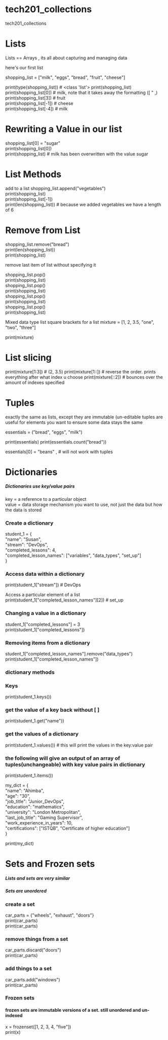 # tech201_collections
tech201_collections

# Lists

 Lists == Arrays , its all about capturing and managing data

 here's our first list

 shopping_list = ["milk", "eggs", "bread", "fruit", "cheese"]

 print(type(shopping_list)) # <class 'list'>
 print(shopping_list)
 print(shopping_list[0]) # milk, note that it takes away the formatting ([ " ,)  
 print(shopping_list[3]) # fruit  
 print(shopping_list[-1]) # cheese  
 print(shopping_list[-4]) # milk  

# Rewriting a Value in our list
shopping_list[0] = "sugar"  
print(shopping_list[0])  
print(shopping_list) # milk has been overwritten with the value sugar

# List Methods

add to a list
 shopping_list.append("vegetables")  
print(shopping_list)    
print(shopping_list[-1])  
print(len(shopping_list)) # because we added vegetables we have a length of 6

# Remove from List

shopping_list.remove("bread")  
print(len(shopping_list))  
print(shopping_list)  

remove last item of list without specifying it

shopping_list.pop()  
print(shopping_list)  
shopping_list.pop()   
print(shopping_list)  
shopping_list.pop()  
print(shopping_list)  
shopping_list.pop()  
print(shopping_list)  

Mixed data type list
square brackets for a list
mixture = [1, 2, 3.5, "one", "two", "three"]

print(mixture)

# List slicing

print(mixture[1:3]) # (2, 3.5)
print(mixture[1::]) # reverse the order. prints everything after what index u choose
print(mixture[::2]) # bounces over the amount of indexes specified

# Tuples

exactly the same as lists, except they are immutable (un-editable
tuples are useful for elements you want to ensure some data stays the same

essentials = ("bread", "eggs", "milk")

print(essentials)
print(essentials.count("bread"))

essentials[0] = "beans" , # will not work with tuples

# Dictionaries

##### Dictionaries use key/value pairs

key = a reference to a particular object  
value = data storage mechanism you want to use, not just the data but how the data is stored

### Create a dictionary  

student_1 = {  
     "name": "Susan",  
     "stream": "DevOps",  
     "completed_lessons": 4,  
     "completed_lesson_names": ["variables", "data_types", "set_up"]  
 }

###  Access data within a dictionary

print(student_1["stream"]) # DevOps  

Access a particular element of a list  
print(student_1["completed_lesson_names"][2]) # set_up

### Changing a value in a dictionary

student_1["completed_lessons"] = 3  
print(student_1["completed_lessons"])

### Removing items from a dictionary

student_1["completed_lesson_names"].remove("data_types")  
print(student_1["completed_lesson_names"])

### dictionary methods

### Keys
print(student_1.keys())

### get the value of a key back without [ ]
print(student_1.get("name"))

### get the values of a dictionary

print(student_1.values()) # this will print the values in the key:value pair  

### the following will give an output of an array of tuples(unchangeable) with key value pairs in dictionary
 
print(student_1.items())

my_dict = {  
     "name": "Ahimba",  
     "age": "30",  
     "job_title": "Junior_DevOps",  
     "education": "mathematics",  
     "university": "London Metropolitan",  
     "last_job_title": "Gaming Supervisor",  
     "work_experience_in_years": 10,  
     "certifications": ["ISTQB", "Certificate of higher education"]  
 }  

 print(my_dict)

# Sets and Frozen sets

##### Lists and sets are very similar

##### Sets are unordered

### create a set

car_parts = {"wheels", "exhaust", "doors"}  
print(car_parts)  
print(car_parts)  

### remove things from a set

car_parts.discard("doors")  
print(car_parts)  

### add things to a set
car_parts.add("windows")  
print(car_parts)  

### Frozen sets

#### frozen sets are immutable versions of a set. still unordered and un- indexed
x = frozenset([1, 2, 3, 4, "five"])  
print(x)
